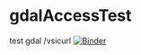 # gdalAccessTest
test gdal /vsicurl
[![Binder](https://gesis.mybinder.org/badge_logo.svg)](https://gesis.mybinder.org/v2/gh/fastice/gdalAcessTest/HEAD?urlpath=lab)
